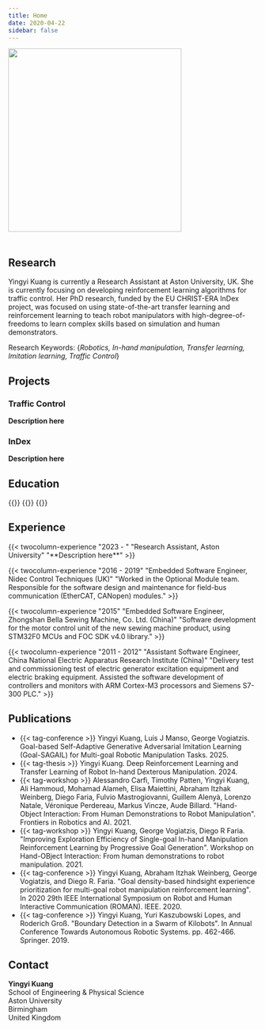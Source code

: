 ```yaml
---
title: Home
date: 2020-04-22
sidebar: false
---
```


<img style="width: 350px; height: 370px; padding-bottom: 20px" src="/img/ariel.jpeg">

## Research
Yingyi Kuang is currently a Research Assistant at Aston University, UK. She is currently focusing on developing reinforcement learning algorithms for traffic control.
Her PhD research, funded by the EU CHRIST-ERA InDex project, was focused on using state-of-the-art transfer learning and reinforcement learning to teach robot manipulators with high-degree-of-freedoms to learn complex skills based on simulation and human demonstrators.

Research Keywords: {*Robotics, In-hand manipulation, Transfer learning, Imitation learning, Traffic Control*}


## Projects
### Traffic Control
**Description here**

### InDex
**Description here**


## Education
<p>
{{<twocolumn "2019 - 2022" "PhD in Computer Science, Aston University, Birmingham, United Kingdom">}}
{{<twocolumn "2013 - 2014" "MSc in Control Systems, University of Sheffield, Sheffield, United Kingdom">}}
{{<twocolumn "2007 - 2011" "BSc in Automation, South China University of Technology, China">}}
</p>


## Experience
<p>
{{< twocolumn-experience "2023 - " "Research Assistant, Aston University" "**Description here**" >}}
</p>

<p>
{{< twocolumn-experience "2016 - 2019" "Embedded Software Engineer, Nidec Control Techniques (UK)" "Worked in the Optional Module team. Responsible for the software design and maintenance for field-bus communication (EtherCAT, CANopen) modules." >}}
</p>

<p>
{{< twocolumn-experience "2015" "Embedded Software Engineer, Zhongshan Bella Sewing Machine, Co. Ltd. (China)" "Software development for the motor control unit of the new sewing machine product, using STM32F0 MCUs and FOC SDK v4.0 library." >}}
</p>

<p>
{{< twocolumn-experience "2011 - 2012" "Assistant Software Engineer, China National Electric Apparatus Research Institute (China)" "Delivery test and commissioning test of electric generator excitation equipment and electric braking equipment. Assisted the software development of controllers and monitors with ARM Cortex-M3 processors and Siemens S7-300 PLC." >}}
</p>


## Publications


- {{< tag-conference >}} Yingyi Kuang, Luis J Manso, George Vogiatzis. Goal-based Self-Adaptive Generative Adversarial Imitation Learning (Goal-SAGAIL) for Multi-goal Robotic Manipulation Tasks. 2025.
- {{< tag-thesis >}} Yingyi Kuang. Deep Reinforcement Learning and Transfer Learning of Robot In-hand Dexterous Manipulation. 2024.
- {{< tag-workshop >}} Alessandro Carfì, Timothy Patten, Yingyi Kuang, Ali Hammoud, Mohamad Alameh, Elisa Maiettini, Abraham Itzhak Weinberg, Diego Faria, Fulvio Mastrogiovanni, Guillem Alenyà, Lorenzo Natale, Véronique Perdereau, Markus Vincze, Aude Billard. "Hand-Object Interaction: From Human Demonstrations to Robot Manipulation". Frontiers in Robotics and AI. 2021.
- {{< tag-workshop >}} Yingyi Kuang, George Vogiatzis, Diego R Faria. "Improving Exploration Efficiency of Single-goal In-hand Manipulation Reinforcement Learning by Progressive Goal Generation". Workshop on Hand-OBject Interaction: From human demonstrations to robot manipulation. 2021.
- {{< tag-conference >}} Yingyi Kuang, Abraham Itzhak Weinberg, George Vogiatzis, and Diego R. Faria. "Goal density-based hindsight experience prioritization for multi-goal robot manipulation reinforcement learning". In 2020 29th IEEE International Symposium on Robot and Human Interactive Communication (ROMAN). IEEE. 2020.
- {{< tag-conference >}} Yingyi Kuang, Yuri Kaszubowski Lopes, and Roderich Groß. "Boundary Detection in a Swarm of Kilobots". In Annual Conference Towards Autonomous Robotic Systems. pp. 462-466. Springer. 2019.


## Contact
**Yingyi Kuang**  <br>
School of Engineering & Physical Science  
Aston University    
Birmingham  
United Kingdom  
